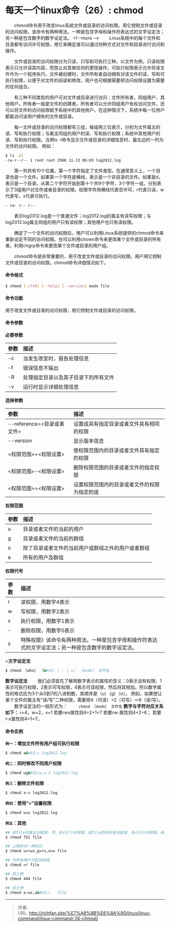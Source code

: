 # 每天一个linux命令（26）: chmod

　　chmod命令用于改变linux系统文件或目录的访问权限。用它控制文件或目录的访问权限。该命令有两种用法。一种是包含字母和操作符表达式的文字设定法；另一种是包含数字的数字设定法。
&lt;!--more --&gt;
　　Linux系统中的每个文件和目录都有访问许可权限，用它来确定谁可以通过何种方式对文件和目录进行访问和操作。

　　文件或目录的访问权限分为只读，只写和可执行三种。以文件为例，只读权限表示只允许读其内容，而禁止对其做任何的更改操作。可执行权限表示允许将该文件作为一个程序执行。文件被创建时，文件所有者自动拥有对该文件的读、写和可执行权限，以便于对文件的阅读和修改。用户也可根据需要把访问权限设置为需要的任何组合。

　　有三种不同类型的用户可对文件或目录进行访问：文件所有者，同组用户、其他用户。所有者一般是文件的创建者。所有者可以允许同组用户有权访问文件，还可以将文件的访问权限赋予系统中的其他用户。在这种情况下，系统中每一位用户都能访问该用户拥有的文件或目录。

　　每一文件或目录的访问权限都有三组，每组用三位表示，分别为文件属主的读、写和执行权限；与属主同组的用户的读、写和执行权限；系统中其他用户的读、写和执行权限。当用ls -l命令显示文件或目录的详细信息时，最左边的一列为文件的访问权限。 例如：
```bash
$ ls -al
-rw-r--r-- 1 root root 296K 11-13 06:03 log2012.log
```
　　第一列共有10个位置，第一个字符指定了文件类型。在通常意义上，一个目录也是一个文件。如果第一个字符是横线，表示是一个非目录的文件。如果是d，表示是一个目录。从第二个字符开始到第十个共9个字符，3个字符一组，分别表示了3组用户对文件或者目录的权限。权限字符用横线代表空许可，r代表只读，w代表写，x代表可执行。
```bash
- rw- r-- r--
```
　　表示log2012.log是一个普通文件；log2012.log的属主有读写权限；与log2012.log属主同组的用户只有读权限；其他用户也只有读权限。

　　确定了一个文件的访问权限后，用户可以利用Linux系统提供的chmod命令来重新设定不同的访问权限。也可以利用chown命令来更改某个文件或目录的所有者。利用chgrp命令来更改某个文件或目录的用户组。

　　chmod命令是非常重要的，用于改变文件或目录的访问权限。用户用它控制文件或目录的访问权限。chmod命令详细情况如下。
#### 命令格式
```bash
$ chmod [-cfvR] [--help] [--version] mode file
```
#### 命令功能
用于改变文件或目录的访问权限，用它控制文件或目录的访问权限。
#### 命令参数
**必要参数**

| 参数 | 描述 |
| :------------- | :------------- |
| -c | 当发生改变时，报告处理信息 |
| -f | 错误信息不输出 |
| -R | 处理指定目录以及其子目录下的所有文件 |
| -v | 运行时显示详细处理信息 |

**选择参数**

| 参数 | 描述 |
| :------------- | :------------- |
| --reference=&lt;目录或者文件&gt; | 设置成具有指定目录或者文件具有相同的权限 |
| --version | 显示版本信息 |
| &lt;权限范围&gt;&#43;&lt;权限设置&gt; | 使权限范围内的目录或者文件具有指定的权限 |
| &lt;权限范围&gt;-&lt;权限设置&gt; | 删除权限范围的目录或者文件的指定权限 |
| &lt;权限范围&gt;=&lt;权限设置&gt; | 设置权限范围内的目录或者文件的权限为指定的值 |

**权限范围**

| 参数 | 描述 |
| :------------- | :------------- |
| u | 目录或者文件的当前的用户 |
| g | 目录或者文件的当前的群组 |
| o | 除了目录或者文件的当前用户或群组之外的用户或者群组 |
| a | 所有的用户及群组 |

**权限代号**

| 参数 | 描述 |
| :------------- | :------------- |
| r | 读权限，用数字4表示 |
| w | 写权限，用数字2表示 |
| x | 执行权限，用数字1表示 |
| - | 删除权限，用数字0表示 |
| s | 特殊权限》该命令有两种用法。一种是包含字母和操作符表达式的文字设定法；另一种是包含数字的数字设定法。 |
&gt;**文字设定法**
```bash
$ chmod ［who］ ［&#43; | - | =］ ［mode］ 文件名
```
**数字设定法**
　　我们必须首先了解用数字表示的属性的含义：0表示没有权限，1表示可执行权限，2表示可写权限，4表示可读权限，然后将其相加。所以数字属性的格式应为3个从0到7的八进制数，其顺序是（u）（g）（o）。
    例如，如果想让某个文件的属主有“读/写”二种权限，需要把4（可读）&#43;2（可写）＝6（读/写）。
　　数字设定法的一般形式为：
　　	`chmod ［mode］ 文件名`
**数字与字符对应关系如下：**
r=4，w=2，x=1
若要rwx属性则4&#43;2&#43;1=7
若要rw-属性则4&#43;2=6；
若要r-x属性则4&#43;1=7。

#### 命令实例
**`例一`：增加文件所有用户组可执行权限**
```bash
$ chmod a&#43;x log2012.log
```
**`例二`：同时修改不同用户权限**
```bash
$ chmod ug&#43;w,o-x log2012.log
```
**`例三`：删除文件权限**
```bash
$ chmod a-x log2012.log
```
**`例四`：使用“=”设置权限**
```bash
$ chmod u=x log2012.log
```
**`例五`：其他**
```bash
## 给file的属主分配读、写、执行(7)的权限，给file的所在组分配读、执行(5)的权限，给其他用户分配执行(1)的权限
$ chmod 751 file

## 上例的另一种形式
$ chmod u=rwx,g=rx,o=x file

## 为所有用户分配读权限
$ chmod =r file

## 同上例
$ chmod 444 file

## 同上例
$ chmod a-wx,a&#43;r   file
```


---

> 作者:   
> URL: http://richfan.site/%E7%A8%8B%E6%8A%80/linux/linux-command/linux-command-26-chmod/  

